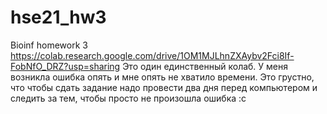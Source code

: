 # hse21_hw3
Bioinf homework 3
https://colab.research.google.com/drive/1OM1MJLhnZXAybv2Fci8If-FobNfO_DRZ?usp=sharing
Это один единственный колаб. У меня возникла ошибка опять и мне опять не хватило времени. Это грустно, что чтобы сдать задание надо провести два дня перед компьютером и следить за тем, чтобы просто не произошла ошибка :с
